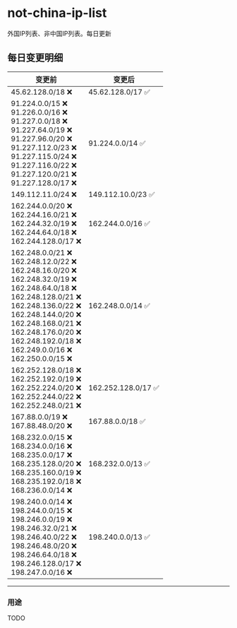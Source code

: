 # not-china-ip-list
外国IP列表、非中国IP列表。每日更新

每日变更明细
--------------------
|  变更前   | 变更后 |
|  ----  | ----  |
|  45.62.128.0/18 :x:  | 45.62.128.0/17 :white_check_mark: | 
|  91.224.0.0/15 :x: <br> 91.226.0.0/16 :x: <br> 91.227.0.0/18 :x: <br> 91.227.64.0/19 :x: <br> 91.227.96.0/20 :x: <br> 91.227.112.0/23 :x: <br> 91.227.115.0/24 :x: <br> 91.227.116.0/22 :x: <br> 91.227.120.0/21 :x: <br> 91.227.128.0/17 :x: <br> | 91.224.0.0/14 :white_check_mark: | 
|  149.112.11.0/24 :x:  | 149.112.10.0/23 :white_check_mark: | 
|  162.244.0.0/20 :x: <br> 162.244.16.0/21 :x: <br> 162.244.32.0/19 :x: <br> 162.244.64.0/18 :x: <br> 162.244.128.0/17 :x: <br> | 162.244.0.0/16 :white_check_mark: | 
|  162.248.0.0/21 :x: <br> 162.248.12.0/22 :x: <br> 162.248.16.0/20 :x: <br> 162.248.32.0/19 :x: <br> 162.248.64.0/18 :x: <br> 162.248.128.0/21 :x: <br> 162.248.136.0/22 :x: <br> 162.248.144.0/20 :x: <br> 162.248.168.0/21 :x: <br> 162.248.176.0/20 :x: <br> 162.248.192.0/18 :x: <br> 162.249.0.0/16 :x: <br> 162.250.0.0/15 :x: <br> | 162.248.0.0/14 :white_check_mark: | 
|  162.252.128.0/18 :x: <br> 162.252.192.0/19 :x: <br> 162.252.224.0/20 :x: <br> 162.252.244.0/22 :x: <br> 162.252.248.0/21 :x: <br> | 162.252.128.0/17 :white_check_mark: | 
|  167.88.0.0/19 :x: <br> 167.88.48.0/20 :x: <br> | 167.88.0.0/18 :white_check_mark: | 
|  168.232.0.0/15 :x: <br> 168.234.0.0/16 :x: <br> 168.235.0.0/17 :x: <br> 168.235.128.0/20 :x: <br> 168.235.160.0/19 :x: <br> 168.235.192.0/18 :x: <br> 168.236.0.0/14 :x: <br> | 168.232.0.0/13 :white_check_mark: | 
|  198.240.0.0/14 :x: <br> 198.244.0.0/15 :x: <br> 198.246.0.0/19 :x: <br> 198.246.32.0/21 :x: <br> 198.246.40.0/22 :x: <br> 198.246.48.0/20 :x: <br> 198.246.64.0/18 :x: <br> 198.246.128.0/17 :x: <br> 198.247.0.0/16 :x: <br> | 198.240.0.0/13 :white_check_mark: | 

--------------------
### 用途
TODO
